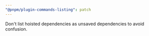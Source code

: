 ```yaml
---
"@pnpm/plugin-commands-listing": patch
---
```


Don't list hoisted dependencies as unsaved dependencies to avoid confusion.
